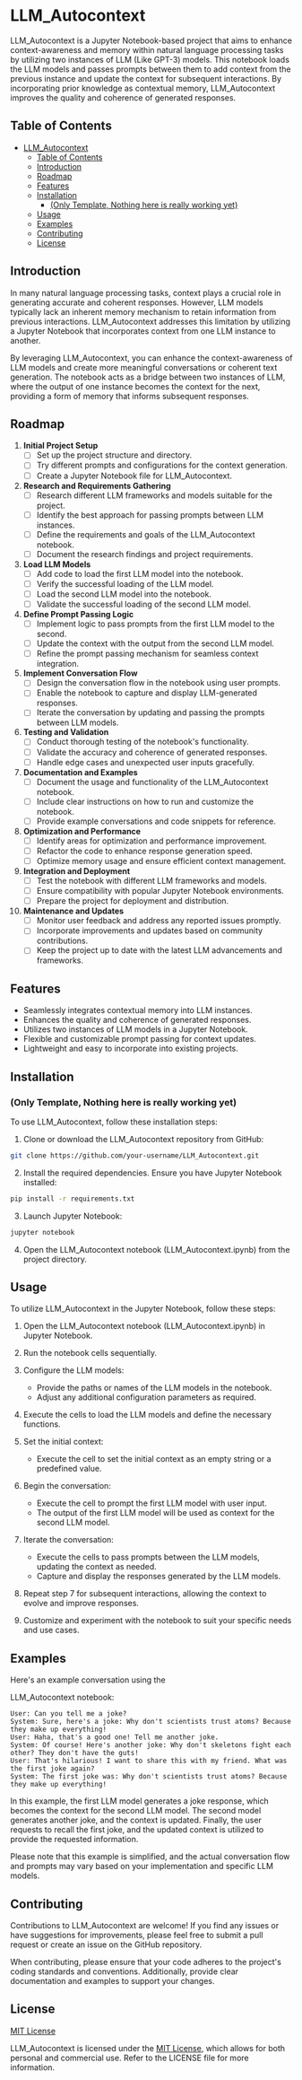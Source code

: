 # LLM_Autocontext

LLM_Autocontext is a Jupyter Notebook-based project that aims to enhance context-awareness and memory within natural language processing tasks by utilizing two instances of LLM (Like GPT-3) models. This notebook loads the LLM models and passes prompts between them to add context from the previous instance and update the context for subsequent interactions. By incorporating prior knowledge as contextual memory, LLM_Autocontext improves the quality and coherence of generated responses.

## Table of Contents

- [LLM\_Autocontext](#llm_autocontext)
  - [Table of Contents](#table-of-contents)
  - [Introduction](#introduction)
  - [Roadmap](#roadmap)
  - [Features](#features)
  - [Installation](#installation)
    - [(Only Template, Nothing here is really working yet)](#only-template-nothing-here-is-really-working-yet)
  - [Usage](#usage)
  - [Examples](#examples)
  - [Contributing](#contributing)
  - [License](#license)

## Introduction

In many natural language processing tasks, context plays a crucial role in generating accurate and coherent responses. However, LLM models typically lack an inherent memory mechanism to retain information from previous interactions. LLM_Autocontext addresses this limitation by utilizing a Jupyter Notebook that incorporates context from one LLM instance to another.

By leveraging LLM_Autocontext, you can enhance the context-awareness of LLM models and create more meaningful conversations or coherent text generation. The notebook acts as a bridge between two instances of LLM, where the output of one instance becomes the context for the next, providing a form of memory that informs subsequent responses.

## Roadmap

1. **Initial Project Setup**
   - [ ] Set up the project structure and directory.
   - [ ] Try different prompts and configurations for the context generation.
   - [ ] Create a Jupyter Notebook file for LLM_Autocontext.

2. **Research and Requirements Gathering**
   - [ ] Research different LLM frameworks and models suitable for the project.
   - [ ] Identify the best approach for passing prompts between LLM instances.
   - [ ] Define the requirements and goals of the LLM_Autocontext notebook.
   - [ ] Document the research findings and project requirements.

3. **Load LLM Models**
   - [ ] Add code to load the first LLM model into the notebook.
   - [ ] Verify the successful loading of the LLM model.
   - [ ] Load the second LLM model into the notebook.
   - [ ] Validate the successful loading of the second LLM model.

4. **Define Prompt Passing Logic**
   - [ ] Implement logic to pass prompts from the first LLM model to the second.
   - [ ] Update the context with the output from the second LLM model.
   - [ ] Refine the prompt passing mechanism for seamless context integration.

5. **Implement Conversation Flow**
   - [ ] Design the conversation flow in the notebook using user prompts.
   - [ ] Enable the notebook to capture and display LLM-generated responses.
   - [ ] Iterate the conversation by updating and passing the prompts between LLM models.

6. **Testing and Validation**
   - [ ] Conduct thorough testing of the notebook's functionality.
   - [ ] Validate the accuracy and coherence of generated responses.
   - [ ] Handle edge cases and unexpected user inputs gracefully.

7. **Documentation and Examples**
   - [ ] Document the usage and functionality of the LLM_Autocontext notebook.
   - [ ] Include clear instructions on how to run and customize the notebook.
   - [ ] Provide example conversations and code snippets for reference.

8. **Optimization and Performance**
   - [ ] Identify areas for optimization and performance improvement.
   - [ ] Refactor the code to enhance response generation speed.
   - [ ] Optimize memory usage and ensure efficient context management.

9. **Integration and Deployment**
   - [ ] Test the notebook with different LLM frameworks and models.
   - [ ] Ensure compatibility with popular Jupyter Notebook environments.
   - [ ] Prepare the project for deployment and distribution.

10. **Maintenance and Updates**
    - [ ] Monitor user feedback and address any reported issues promptly.
    - [ ] Incorporate improvements and updates based on community contributions.
    - [ ] Keep the project up to date with the latest LLM advancements and frameworks.

## Features

- Seamlessly integrates contextual memory into LLM instances.
- Enhances the quality and coherence of generated responses.
- Utilizes two instances of LLM models in a Jupyter Notebook.
- Flexible and customizable prompt passing for context updates.
- Lightweight and easy to incorporate into existing projects.

## Installation 
### (Only Template, Nothing here is really working yet)

To use LLM_Autocontext, follow these installation steps:

1. Clone or download the LLM_Autocontext repository from GitHub:

```bash
git clone https://github.com/your-username/LLM_Autocontext.git
```

2. Install the required dependencies. Ensure you have Jupyter Notebook installed:

```bash
pip install -r requirements.txt
```

3. Launch Jupyter Notebook:

```bash
jupyter notebook
```

4. Open the LLM_Autocontext notebook (LLM_Autocontext.ipynb) from the project directory.

## Usage

To utilize LLM_Autocontext in the Jupyter Notebook, follow these steps:

1. Open the LLM_Autocontext notebook (LLM_Autocontext.ipynb) in Jupyter Notebook.

2. Run the notebook cells sequentially.

3. Configure the LLM models:
   - Provide the paths or names of the LLM models in the notebook.
   - Adjust any additional configuration parameters as required.

4. Execute the cells to load the LLM models and define the necessary functions.

5. Set the initial context:
   - Execute the cell to set the initial context as an empty string or a predefined value.

6. Begin the conversation:
   - Execute the cell to prompt the first LLM model with user input.
   - The output of the first LLM model will be used as context for the second LLM model.

7. Iterate the conversation:
   - Execute the cells to pass prompts between the LLM models, updating the context as needed.
   - Capture and display the responses generated by the LLM models.

8. Repeat step 7 for subsequent interactions, allowing the context to evolve and improve responses.

9. Customize and experiment with the notebook to suit your specific needs and use cases.

## Examples

Here's an example conversation using the

 LLM_Autocontext notebook:

```
User: Can you tell me a joke?
System: Sure, here's a joke: Why don't scientists trust atoms? Because they make up everything!
User: Haha, that's a good one! Tell me another joke.
System: Of course! Here's another joke: Why don't skeletons fight each other? They don't have the guts!
User: That's hilarious! I want to share this with my friend. What was the first joke again?
System: The first joke was: Why don't scientists trust atoms? Because they make up everything!
```

In this example, the first LLM model generates a joke response, which becomes the context for the second LLM model. The second model generates another joke, and the context is updated. Finally, the user requests to recall the first joke, and the updated context is utilized to provide the requested information.

Please note that this example is simplified, and the actual conversation flow and prompts may vary based on your implementation and specific LLM models.

## Contributing

Contributions to LLM_Autocontext are welcome! If you find any issues or have suggestions for improvements, please feel free to submit a pull request or create an issue on the GitHub repository.

When contributing, please ensure that your code adheres to the project's coding standards and conventions. Additionally, provide clear documentation and examples to support your changes.

## License

[MIT License](LICENSE)

LLM_Autocontext is licensed under the [MIT License](LICENSE), which allows for both personal and commercial use. Refer to the LICENSE file for more information.
